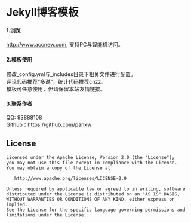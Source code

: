 Jekyll博客模板
================

#### 1.浏览
http://www.accnew.com, 支持PC与智能机访问。  

#### 2.模板使用
修改_config.yml与_includes目录下相关文件进行配置。  
评论代码推荐“多说”，统计代码推荐cnzz。  
模板可任意使用，但请保留本站友情链接。  

#### 3.联系作者
QQ: 93888108  
Github：https://github.com/panxw  


## License

    Licensed under the Apache License, Version 2.0 (the "License");
    you may not use this file except in compliance with the License.
    You may obtain a copy of the License at

       http://www.apache.org/licenses/LICENSE-2.0

    Unless required by applicable law or agreed to in writing, software
    distributed under the License is distributed on an "AS IS" BASIS,
    WITHOUT WARRANTIES OR CONDITIONS OF ANY KIND, either express or implied.
    See the License for the specific language governing permissions and
    limitations under the License.

